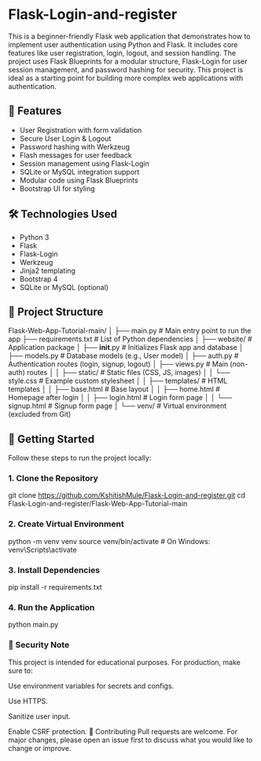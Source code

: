 # Flask-Login-and-register

This is a beginner-friendly Flask web application that demonstrates how to implement user authentication using Python and Flask. It includes core features like user registration, login, logout, and session handling. The project uses Flask Blueprints for a modular structure, Flask-Login for user session management, and password hashing for security. This project is ideal as a starting point for building more complex web applications with authentication.

## 🔧 Features

- User Registration with form validation
- Secure User Login & Logout
- Password hashing with Werkzeug
- Flash messages for user feedback
- Session management using Flask-Login
- SQLite or MySQL integration support
- Modular code using Flask Blueprints
- Bootstrap UI for styling

## 🛠️ Technologies Used

- Python 3
- Flask
- Flask-Login
- Werkzeug
- Jinja2 templating
- Bootstrap 4
- SQLite or MySQL (optional)

## 📁 Project Structure



Flask-Web-App-Tutorial-main/
│
├── main.py                       # Main entry point to run the app
├── requirements.txt              # List of Python dependencies
│
├── website/                      # Application package
│   ├── __init__.py               # Initializes Flask app and database
│   ├── models.py                 # Database models (e.g., User model)
│   ├── auth.py                   # Authentication routes (login, signup, logout)
│   ├── views.py                  # Main (non-auth) routes
│
│   ├── static/                   # Static files (CSS, JS, images)
│   │   └── style.css             # Example custom stylesheet
│
│   ├── templates/                # HTML templates
│   │   ├── base.html             # Base layout
│   │   ├── home.html             # Homepage after login
│   │   ├── login.html            # Login form page
│   │   └── signup.html           # Signup form page
│
└── venv/                         # Virtual environment (excluded from Git)





## 🚀 Getting Started

Follow these steps to run the project locally:

### 1. Clone the Repository

git clone https://github.com/KshitishMule/Flask-Login-and-register.git
cd Flask-Login-and-register/Flask-Web-App-Tutorial-main


### 2. Create Virtual Environment

python -m venv venv
source venv/bin/activate      # On Windows: venv\Scripts\activate

### 3. Install Dependencies

pip install -r requirements.txt

### 4. Run the Application

python main.py

### 🔐 Security Note
This project is intended for educational purposes. For production, make sure to:

Use environment variables for secrets and configs.

Use HTTPS.

Sanitize user input.

Enable CSRF protection.
🙌 Contributing
Pull requests are welcome. For major changes, please open an issue first to discuss what you would like to change or improve.


